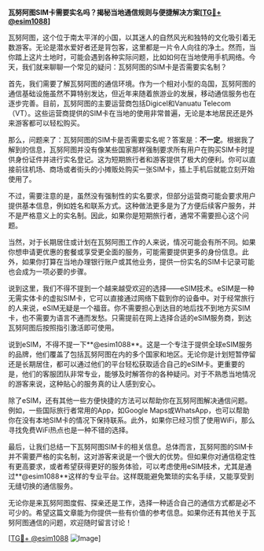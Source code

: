 **瓦努阿图SIM卡需要实名吗？揭秘当地通信规则与便捷解决方案[[TG💪+ @esim1088](https://t.me/s/esim1088)]**

瓦努阿图，这个位于南太平洋的小国，以其迷人的自然风光和独特的文化吸引着无数游客。无论是潜水爱好者还是背包客，这里都是一片令人向往的净土。然而，当你踏上这片土地时，可能会遇到各种实际问题，比如如何在当地使用手机网络。今天，我们就来聊聊一个常见的疑问：瓦努阿图的SIM卡是否需要实名制？

首先，我们需要了解瓦努阿图的通信环境。作为一个相对小型的岛国，瓦努阿图的通信基础设施虽然不算特别发达，但近年来随着旅游业的发展，移动通信服务也在逐步完善。目前，瓦努阿图的主要运营商包括Digicel和Vanuatu Telecom（VT）。这些运营商提供的SIM卡在当地的使用非常普遍，无论是本地居民还是外来游客都可以轻松购买。

那么，问题来了：瓦努阿图的SIM卡是否需要实名呢？答案是：**不一定**。根据我了解到的信息，瓦努阿图并没有像某些国家那样强制要求所有用户在购买SIM卡时提供身份证件并进行实名登记。这为短期旅行者和游客提供了极大的便利。你可以直接前往机场、商场或者街头的小摊贩处购买一张SIM卡，插上手机后就能立刻开始使用了。

不过，需要注意的是，虽然没有强制性的实名要求，但部分运营商可能会要求用户提供基本信息，例如姓名和联系方式。这种做法更多是为了方便后续客户服务，并不是严格意义上的实名制。因此，如果你是短期旅行者，通常不需要担心这个问题。

当然，对于长期居住或计划在瓦努阿图工作的人来说，情况可能会有所不同。如果你想申请更优惠的套餐或享受更全面的服务，可能需要提供更多的身份信息。此外，如果你打算在当地办理银行账户或其他业务，提供一份实名的SIM卡记录可能也会成为一项必要的步骤。

说到这里，我们不得不提到一个越来越受欢迎的选择——eSIM技术。eSIM是一种无需实体卡的虚拟SIM卡，它可以直接通过网络下载到你的设备中。对于经常旅行的人来说，eSIM无疑是一个福音。你不需要担心到达目的地后找不到地方买SIM卡，也不需要为语言不通而发愁。只需提前在网上选择合适的eSIM服务商，到达瓦努阿图后按照指引激活即可使用。

说到eSIM，不得不提一下**@esim1088**。这是一个专注于提供全球eSIM服务的品牌，他们覆盖了包括瓦努阿图在内的多个国家和地区。无论你是计划短暂停留还是长期居住，都可以通过他们的平台轻松获取适合自己的eSIM卡。更重要的是，他们的客服团队非常专业，能够及时解答你的各种疑问。对于不熟悉当地情况的游客来说，这种贴心的服务真的让人感到安心。

除了eSIM，还有其他一些方便快捷的方法可以帮助你在瓦努阿图解决通信问题。例如，一些国际旅行者常用的App，如Google Maps或WhatsApp，也可以帮助你在没有本地SIM卡的情况下保持联系。此外，如果你已经习惯了使用WiFi，那么寻找免费WiFi热点也是一种不错的选择。

最后，让我们总结一下瓦努阿图SIM卡的相关信息。总体而言，瓦努阿图的SIM卡并不需要严格的实名制，这对游客来说是一个很大的优势。但如果你对通信稳定性有更高要求，或者希望获得更好的服务体验，可以考虑使用eSIM技术，尤其是通过**@esim1088**这样的专业平台。这样既能避免繁琐的实名手续，又能享受到无缝切换的通信服务。

无论你是来瓦努阿图度假、探亲还是工作，选择一种适合自己的通信方式都是必不可少的。希望这篇文章能为你提供一些有价值的参考信息。如果你还有其他关于瓦努阿图通信的问题，欢迎随时留言讨论！

[[TG💪+ @esim1088](https://t.me/s/esim1088) ![Image](https://i.postimg.cc/4NQfJmqS/Snipaste-2025-05-13-00-14-12.png)]